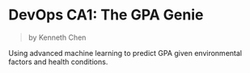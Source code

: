 # DevOps CA1: The GPA Genie
> by Kenneth Chen

Using advanced machine learning to predict GPA given environmental factors and health conditions.